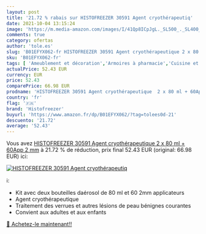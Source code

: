 ```yaml
---
layout: post
title: '21.72 % rabais sur HISTOFREEZER 30591 Agent cryothérapeutiq'
date: 2021-10-04 13:15:24
image: 'https://m.media-amazon.com/images/I/41Qp8ICpJgL._SL500_._SL400_.jpg'
comments: true
category: ofertas
author: 'tole.es'
slug: 'B01EFYX062-fr HISTOFREEZER 30591 Agent cryothérapeutique 2 x 80 ml +...'
sku: 'B01EFYX062-fr'
tags: [ 'Ameublement et décoration','Armoires à pharmacie','Cuisine et Maison','Meubles','Meubles de salle de bain','Rangements de salle de bain','histofreezer', ]
actualPrice: 52.43 EUR
currency: EUR
price: 52.43
comparePrice: 66.98 EUR
prodname: 'HISTOFREEZER 30591 Agent cryothérapeutique  2 x 80 ml + 60App  2 mm'
country: 'fr'
flag: '🇫🇷'
brand: 'Histofreezer'
buyurl: 'https://www.amazon.fr/dp/B01EFYX062/?tag=tolees0d-21'
descuento: '21.72'
average: '52.43'
---
```


Vous avez [HISTOFREEZER 30591 Agent cryothérapeutique  2 x 80 ml + 60App  2 mm](https://www.amazon.fr/dp/B01EFYX062/?tag=tolees0d-21)  à  21.72 % de réduction, prix final  52.43 EUR (original: 66.98 EUR) ici:

[![HISTOFREEZER 30591 Agent cryothérapeutiq](https://m.media-amazon.com/images/I/41Qp8ICpJgL._SL500_._SL400_.jpg)](https://www.amazon.fr/dp/B01EFYX062/?tag=tolees0d-21)

ℹ️:

- Kit avec deux bouteilles daérosol de 80 ml et 60 2mm applicateurs
- Agent cryothérapeutique
- Traitement des verrues et autres lésions de peau bénignes courantes
- Convient aux adultes et aux enfants

[🛒 Achetez-le maintenant!!](https://www.amazon.fr/dp/B01EFYX062/?tag=tolees0d-21)
